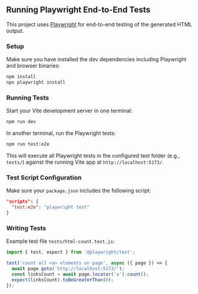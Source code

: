 ## Running Playwright End-to-End Tests

This project uses [Playwright](https://playwright.dev) for end-to-end testing of the generated HTML output.

### Setup

Make sure you have installed the dev dependencies including Playwright and browser binaries:

```bash
npm install
npx playwright install
```


### Running Tests

Start your Vite development server in one terminal:

```bash
npm run dev
```

In another terminal, run the Playwright tests:

```bash
npm run test:e2e
```

This will execute all Playwright tests in the configured test folder (e.g., `tests/`) against the running Vite app at `http://localhost:5173/`.

### Test Script Configuration

Make sure your `package.json` includes the following script:

```json
"scripts": {
  "test:e2e": "playwright test"
}
```


### Writing Tests

Example test file `tests/html-count.test.js`:

```js
import { test, expect } from '@playwright/test';

test('count all <a> elements on page', async ({ page }) => {
  await page.goto('http://localhost:5173/');
  const linksCount = await page.locator('a').count();
  expect(linksCount).toBeGreaterThan(0);
});
```
